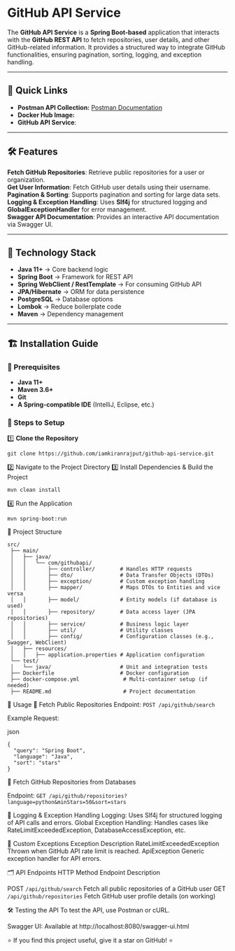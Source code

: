 # GitHub API Service

The **GitHub API Service** is a **Spring Boot-based** application that interacts with the **GitHub REST API** to fetch repositories, user details, and other GitHub-related information. It provides a structured way to integrate GitHub functionalities, ensuring pagination, sorting, logging, and exception handling.

---

## 🚀 Quick Links

- **Postman API Collection:** [Postman Documentation](https://www.postman.com/glitch-guardians/workspace/public-guardians/collection/33641536-e873cb3e-6bd0-4cba-a1ba-5751e96964de?action=share&creator=33641536)
- **Docker Hub Image:**
- **GitHub API Service**: 

---

## 🛠️ Features

 **Fetch GitHub Repositories**: Retrieve public repositories for a user or organization.  
 **Get User Information**: Fetch GitHub user details using their username.  
 **Pagination & Sorting**: Supports pagination and sorting for large data sets.  
 **Logging & Exception Handling**: Uses **Slf4j** for structured logging and **GlobalExceptionHandler** for error management.  
 **Swagger API Documentation**: Provides an interactive API documentation via Swagger UI.  

---

## 📌 Technology Stack

- **Java 11+** → Core backend logic  
- **Spring Boot** → Framework for REST API  
- **Spring WebClient / RestTemplate** → For consuming GitHub API  
- **JPA/Hibernate** → ORM for data persistence 
- **PostgreSQL** → Database options  
- **Lombok** → Reduce boilerplate code  
- **Maven** → Dependency management  

---

## 🏗️ Installation Guide

### 🔹 Prerequisites

- **Java 11+**
- **Maven 3.6+**
- **Git**
- **A Spring-compatible IDE** (IntelliJ, Eclipse, etc.)

### 🔹 Steps to Setup

1️⃣ **Clone the Repository**  
```
git clone https://github.com/iamkiranrajput/github-api-service.git
```

2️⃣ Navigate to the Project Directory
3️⃣ Install Dependencies & Build the Project
```
mvn clean install
```

4️⃣ Run the Application
```
mvn spring-boot:run
```

📂 Project Structure
```
src/
 ├── main/
 │   ├── java/
 │   │   └── com/githubapi/
 │   │       ├── controller/        # Handles HTTP requests
 │   │       ├── dto/               # Data Transfer Objects (DTOs)
 │   │       ├── exception/         # Custom exception handling
 │   │       ├── mapper/            # Maps DTOs to Entities and vice versa
 │   │       ├── model/             # Entity models (if database is used)
 │   │       ├── repository/        # Data access layer (JPA repositories)
 │   │       ├── service/           # Business logic layer
 │   │       ├── util/              # Utility classes
 │   │       ├── config/            # Configuration classes (e.g., Swagger, WebClient)
 │   ├── resources/
 │   │   ├── application.properties # Application configuration
 └── test/
 │   └── java/                      # Unit and integration tests
 ├── Dockerfile                     # Docker configuration
 ├── docker-compose.yml              # Multi-container setup (if needed)
 ├── README.md                       # Project documentation

```


📖 Usage
🔹 Fetch Public Repositories
Endpoint: `POST /api/github/search`

Example Request:

json
```
{
  "query": "Spring Boot",
  "language": "Java",
  "sort": "stars"
}

```
🔹 Fetch GitHub Repositories from Databases

Endpoint: `GET /api/github/repositories?language=python&minStars=50&sort=stars`

📜 Logging & Exception Handling
Logging: Uses Slf4j for structured logging of API calls and errors.
Global Exception Handling: Handles cases like RateLimitExceededException, DatabaseAccessException, etc.

🔹 Custom Exceptions
Exception	Description
RateLimitExceededException	Thrown when GitHub API rate limit is reached.
ApiException	Generic exception handler for API errors.

🗂 API Endpoints
HTTP Method	Endpoint	Description

POST	`/api/github/search`	Fetch all public repositories of a GitHub user
GET	`/api/github/repositories`	Fetch GitHub user profile details (on working)

🛠️ Testing the API
To test the API, use Postman or cURL.

Swagger UI: Available at http://localhost:8080/swagger-ui.html

⭐ If you find this project useful, give it a star on GitHub! ⭐
